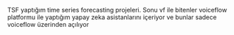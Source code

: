 TSF yaptığım time series forecasting projeleri. Sonu vf ile bitenler voiceflow platformu ile yaptığım yapay zeka asistanlarını içeriyor ve bunlar sadece voiceflow üzerinden açılıyor
